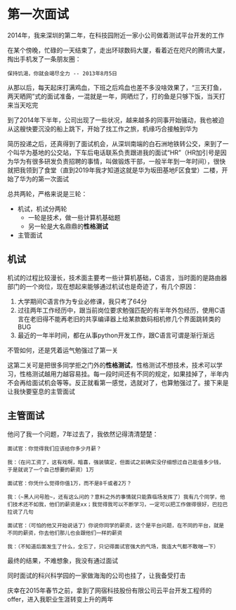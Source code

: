 # 第一次面试
2014年，我来深圳的第二年，在科技园附近一家小公司做着测试平台开发的工作

在某个傍晚，忙碌的一天结束了，走出环球数码大厦，看着近在咫尺的腾讯大厦，掏出手机发了一条朋友圈：
```
保持饥渴，你就会竭尽全力 -- 2013年8月5日
```
从那以后，每天起床打满鸡血，下班之后鸡血也差不多没啥效果了，“三天打鱼，两天晒网”式的面试准备，一混就是一年，网晒烂了，打的鱼是只够下饭，当天打来当天吃完

到了2014年下半年，公司出现了一些状况，越来越多的同事开始骚动，我也被迫从这艘快要沉没的船上跳下，开始了找工作之旅，机缘巧合接触到华为

简历投递之后，还真得到了面试机会，从深圳南端的白石洲地铁转公交，来到了一个叫华为基地的公交站，下车后电话联系负责跟进我的面试“HR”（HR加引号是因为华为有很多研发负责招聘的事情，叫做锻炼干部，一般半年到一年时间），很快就把我领到了食堂（直到2019年我才知道这就是华为坂田基地F区食堂）二楼，开始了华为的第一次面试

总共两轮，严格来说是三轮：
- 机试，机试分两轮
  - 一轮是技术，做一些计算机基础题
  - 另一轮是大名鼎鼎的**性格测试**
- 主管面试

## 机试
机试的过程比较漫长，技术面主要考一些计算机基础，C语言，当时面的是路由器部门的一个岗位，现在想起来能够通过机试也是奇迹了，有几个原因：

1. 大学期间C语言作为专业必修课，我只考了64分
2. 过往两年工作经历中，跟当前岗位要求勉强匹配的有半年外包经历，使用C语言在老旧得不能再老旧的共享编译器上给某款数码相机修几个界面跳转类的BUG
3. 最近的一年半时间，都在从事python开发工作，跟C语言可谓是渐行渐远

不管如何，还是凭着运气勉强过了第一关

这第二关可是把很多同学拒之门外的**性格测试**，性格测试不想技术，技术可以学习，性格测试越用力越容易挂。每一段时间还有不同的规定，如果挂掉了，半年内不会再给面试机会等等。反正就看第一感觉，选就对了，也算勉强过了。接下来是让我快要窒息的主管面试

## 主管面试
他问了我一个问题，7年过去了，我依然记得清清楚楚：
```
面试官：你觉得我们应该给你多少月薪？

我：（在问工资了，这有戏啊，暗喜，强装镇定，但面试之前确实没仔细想过自己能值多少钱，于是就说了一个自己想要的薪资）1万

面试官：你凭什么觉得你值1万，而不是8千或者2万？

我：（~黑人问号脸~，还有这么问的？意料之外的事情就只能靠临场发挥了）我有几个同学，他们技术还不如我，他们的薪资是xx；我觉得我可以不断学习，一定可以把工作做得很好，巴拉巴拉说了几句

面试官：（可怕的他又开始说话了）你说你同学的薪资，这个是平台问题，在不同的平台，就是不同的薪资，你去他们那儿也会跟他们一样的薪资

我：（不知道后面发生了什么，全忘了，只记得面试官强大的气场，我连大气都不敢喘一下）
```

最终的结果，不难想象，我没有通过面试

同时面试的科兴科学园的一家做海淘的公司也挂了，让我备受打击

庆幸在2015年春节之前，拿到了网宿科技股份有限公司云平台开发工程师的offer，进入我职业生涯转变上升的两年
